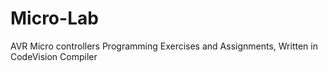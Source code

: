 # Micro-Lab
AVR Micro controllers Programming Exercises and Assignments, Written in CodeVision Compiler
